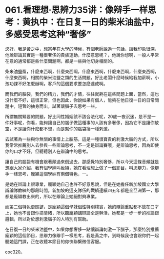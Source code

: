 # 061.看理想·思辨力35讲：像辩手一样思考：黄执中：在日复一日的柴米油盐中，多感受思考这种“奢侈”

您好，我是黃之中，想當年在大學的時候，有個老師說過一句話，讓我印象很深，他說辯論其實是一種很奢侈的貴族運動，什麼意思呢？，他說你想啊，一般人平常在意的通常都是些什麼問題啊，都是一些與他切身相關的。

柴米油鹽漿，什麼東西啊，什麼東西啊，什麼東西啊，什麼東西啊，什麼東西啊，什麼東西啊，相關的柴米油鹽之類的生活問題，好比老闆什麼時候給我加薪啊，小孩功課不好怎麼辦啊，客戶的這個要求要怎麼達成啊。

而我們的腦袋，我們的精力，我們的才情，往往就耗在這些問題上面，當然，這也沒什麼不好，這很正常，但也因此，你說如果有個人，能夠在他日復一日的日常問題中，短暫的抽身而出，試著讓腦子去思考一些。

所謂無關緊要的問題，好比同性婚姻該不該合法化呢，20歲一夜沉迷，是不是一件好事呢，你看，能夠讓自己的腦子做這種事的人該有多奢侈，因為它不是讓你放空，不是讓你什麼都不想，而是幫你的腦袋換一種刺激。

去試著為一些與你無關的事情上上腦筋，這是一種很寶貴的刺激大腦的方式，所以我常常推薦別人去參與一些辯論思考，不一定是辯論賽哦，是辯論思考，因為即使你的口才不好，但聽聽別人在辯論中的思考。

讓自己的腦袋有機會跟著顛過來倒過去，那感覺特別奢侈，所以今天這條音頻就是想跟大家介紹，我有個學妹叫龐穎，她在看理想上做了一個節目，叫思辯力，像辯手一樣思考，龐穎這個學妹有兩個特色，一。

是她在辯論上很專業，龐穎她自己也許不好意思說，但是在她擔任新加坡國立大學辯論隊教練的那段時間，新加坡的這支隊伍的戰績連續四五年都是全亞洲第一，那都是龐穎教出來的，所以在辯論上她絕對夠專業。

而第二個特色更關鍵，是龐穎這個學妹個性特別樸實，她的辯論重點都不放在口才上，她也不會跟你搞情緒，所以聽龐穎講辯論全是幹活，她都是一步一步的推論跟邏輯，所以對於想刺激腦子的人特別有幫助。

在日復一日的柴米油鹽中，如果你想奢侈一點讓辯論刺激一下腦子，那麼特別推薦龐穎的這個節目，思辯力像辯手一樣思考，我是黃之中，到時候我也會跟你們一起聽她這門課，正在收聽本節目的你快聯繫微信客服。

coc320。